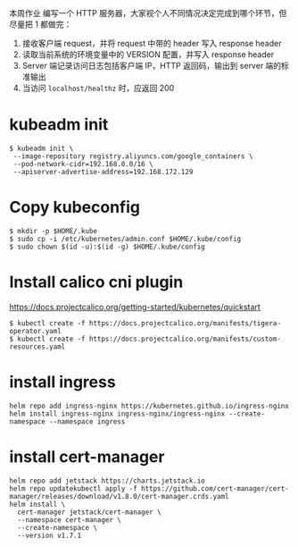 本周作业
编写一个 HTTP 服务器，大家视个人不同情况决定完成到哪个环节，但尽量把 1 都做完：

1. 接收客户端 request，并将 request 中带的 header 写入 response header
1. 读取当前系统的环境变量中的 VERSION 配置，并写入 response header
1. Server 端记录访问日志包括客户端 IP，HTTP 返回码，输出到 server 端的标准输出
1. 当访问 `localhost/healthz` 时，应返回 200

# kubeadm init

```shell
$ kubeadm init \
 --image-repository registry.aliyuncs.com/google_containers \
 --pod-network-cidr=192.168.0.0/16 \
 --apiserver-advertise-address=192.168.172.129
```

# Copy kubeconfig

```shell
$ mkdir -p $HOME/.kube
$ sudo cp -i /etc/kubernetes/admin.conf $HOME/.kube/config
$ sudo chown $(id -u):$(id -g) $HOME/.kube/config
```

# Install calico cni plugin

https://docs.projectcalico.org/getting-started/kubernetes/quickstart

```shell
$ kubectl create -f https://docs.projectcalico.org/manifests/tigera-operator.yaml
$ kubectl create -f https://docs.projectcalico.org/manifests/custom-resources.yaml
```

# install ingress
```shell
helm repo add ingress-nginx https://kubernetes.github.io/ingress-nginx
helm install ingress-nginx ingress-nginx/ingress-nginx --create-namespace --namespace ingress
```

# install cert-manager
```shell
helm repo add jetstack https://charts.jetstack.io
helm repo updatekubectl apply -f https://github.com/cert-manager/cert-manager/releases/download/v1.8.0/cert-manager.crds.yaml
helm install \ 
  cert-manager jetstack/cert-manager \
  --namespace cert-manager \
  --create-namespace \  
  --version v1.7.1
```
